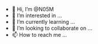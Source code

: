 - 👋 Hi, I’m @N05M
- 👀 I’m interested in ...
- 🌱 I’m currently learning ...
- 💞️ I’m looking to collaborate on ...
- 📫 How to reach me ...

<!---
N05M/N05M is a ✨ special ✨ repository because its `README.md` (this file) appears on your GitHub profile.
You can click the Preview link to take a look at your changes.
--->
